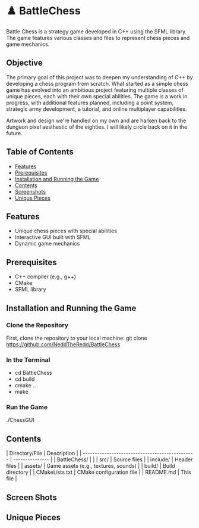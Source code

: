 # ♟️ BattleChess

Battle Chess is a strategy game developed in C++ using the SFML library. The game features various classes and files to represent chess pieces and game mechanics.

## Objective

The primary goal of this project was to deepen my understanding of C++ by developing a chess program from scratch. What started as a simple chess game has evolved into an ambitious project featuring multiple classes of unique pieces, each with their own special abilities. The game is a work in progress, with additional features planned, including a point system, strategic army development, a tutorial, and online multiplayer capabilities. 

Artwork and design we're handled on my own and are harken back to the dungeon pixel aesthestic of the eighties. I will likely circle back on it in the future. 

## Table of Contents
* [Features](#Feat)
* [Prerequisites](#Pre)
* [Installation and Running the Game](#Inst)
* [Contents](#Cont)
* [Screenshots](#SS)
* [Unique Pieces](#Uni)

## Features
<a name="Feat"></a>
- Unique chess pieces with special abilities
- Interactive GUI built with SFML
- Dynamic game mechanics

## Prerequisites
<a name="Pre"></a>
- C++ compiler (e.g., g++)
- CMake
- SFML library

## Installation and Running the Game
<a name="Inst"></a>

### Clone the Repository
First, clone the repository to your local machine:
git clone https://github.com/NeddTheRedd/BattleChess

### In the Terminal
- cd BattleChess
- cd build
- cmake ..
- make

### Run the Game
./ChessGUI

## Contents
<a name="Cont"></a>
| Directory/File | Description |
| ----------------------------------------------- | --------------- |
| BattleChess/ | |
| src/ | Source files |
| include/ | Header files |
| assets/ | Game assets (e.g., textures, sounds) |
| build/ | Build directory |
| CMakeLists.txt | CMake configuration file |
| README.md | This file |

## Screen Shots
<a name="SS"></a>

## Unique Pieces
<a name="Uni"></a>
